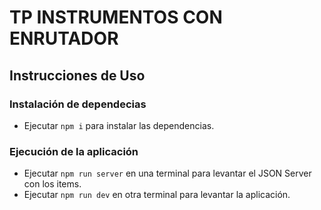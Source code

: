 # TP INSTRUMENTOS CON ENRUTADOR

## Instrucciones de Uso

### Instalación de dependecias

- Ejecutar `npm i` para instalar las dependencias.

### Ejecución de la aplicación

- Ejecutar `npm run server` en una terminal para levantar el JSON Server con los items.
- Ejecutar `npm run dev` en otra terminal para levantar la aplicación.

